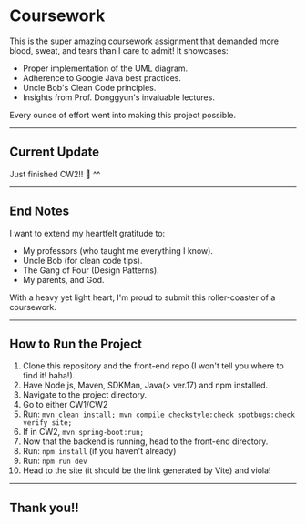 # **Coursework**  

This is the super amazing coursework assignment that demanded more blood, sweat, and tears than I care to admit! It showcases:  
- Proper implementation of the UML diagram.  
- Adherence to Google Java best practices.  
- Uncle Bob's Clean Code principles.  
- Insights from Prof. Donggyun's invaluable lectures.  

Every ounce of effort went into making this project possible.  

---

## **Current Update**  
Just finished CW2!! 🎉 ^^   

---

## **End Notes**  
I want to extend my heartfelt gratitude to:  
- My professors (who taught me everything I know).  
- Uncle Bob (for clean code tips).  
- The Gang of Four (Design Patterns).  
- My parents, and God.  

With a heavy yet light heart, I'm proud to submit this roller-coaster of a coursework.  

---

## **How to Run the Project**  
1. Clone this repository and the front-end repo (I won't tell you where to find it! haha!).  
2. Have Node.js, Maven, SDKMan, Java(> ver.17) and npm installed.
3. Navigate to the project directory.  
4. Go to either CW1/CW2
5. Run: `mvn clean install; mvn compile checkstyle:check spotbugs:check verify site;`
6. If in CW2, `mvn spring-boot:run;`
7. Now that the backend is running, head to the front-end directory.
8. Run: `npm install` (if you haven't already)
9. Run: `npm run dev`
10. Head to the site (it should be the link generated by Vite) and viola!

---

## Thank you!!
